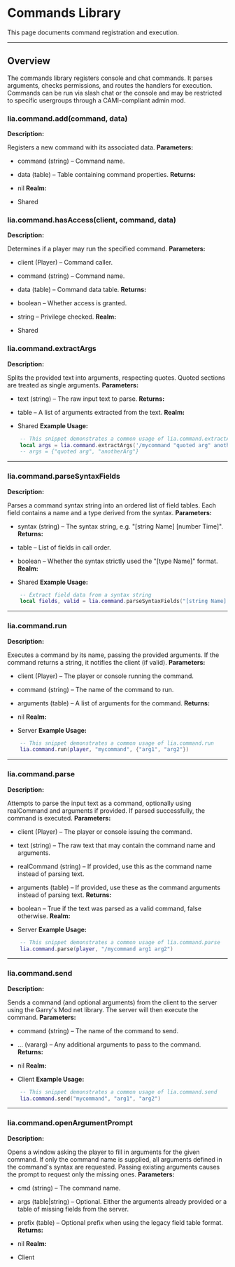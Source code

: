 # Commands Library

This page documents command registration and execution.

---

## Overview

The commands library registers console and chat commands. It parses arguments, checks permissions, and routes the handlers for execution. Commands can be run via slash chat or the console and may be restricted to specific usergroups through a CAMI-compliant admin mod.

### lia.command.add(command, data)

    
**Description:**

Registers a new command with its associated data.
**Parameters:**

* command (string) – Command name.
* data (table) – Table containing command properties.
**Returns:**

* nil
**Realm:**

* Shared

### lia.command.hasAccess(client, command, data)

**Description:**

Determines if a player may run the specified command.
**Parameters:**

* client (Player) – Command caller.
* command (string) – Command name.
* data (table) – Command data table.
**Returns:**

* boolean – Whether access is granted.
* string – Privilege checked.
**Realm:**

* Shared

### lia.command.extractArgs

**Description:**

Splits the provided text into arguments, respecting quotes.
Quoted sections are treated as single arguments.
**Parameters:**

* text (string) – The raw input text to parse.
**Returns:**

* table – A list of arguments extracted from the text.
**Realm:**

* Shared
**Example Usage:**

```lua
    -- This snippet demonstrates a common usage of lia.command.extractArgs
    local args = lia.command.extractArgs('/mycommand "quoted arg" anotherArg')
    -- args = {"quoted arg", "anotherArg"}
```

---


### lia.command.parseSyntaxFields

    
**Description:**

Parses a command syntax string into an ordered list of field tables.
Each field contains a name and a type derived from the syntax.
**Parameters:**

* syntax (string) – The syntax string, e.g. "[string Name] [number Time]".
**Returns:**

* table – List of fields in call order.
* boolean – Whether the syntax strictly used the "[type Name]" format.
**Realm:**

* Shared
**Example Usage:**

```lua
    -- Extract field data from a syntax string
    local fields, valid = lia.command.parseSyntaxFields("[string Name] [number Time]")
```

---


### lia.command.run

    
**Description:**

Executes a command by its name, passing the provided arguments.
If the command returns a string, it notifies the client (if valid).
**Parameters:**

* client (Player) – The player or console running the command.
* command (string) – The name of the command to run.
* arguments (table) – A list of arguments for the command.
**Returns:**

* nil
**Realm:**

* Server
**Example Usage:**

```lua
    -- This snippet demonstrates a common usage of lia.command.run
    lia.command.run(player, "mycommand", {"arg1", "arg2"})
```

---


### lia.command.parse

    
**Description:**

Attempts to parse the input text as a command, optionally using realCommand
and arguments if provided. If parsed successfully, the command is executed.
**Parameters:**

* client (Player) – The player or console issuing the command.
* text (string) – The raw text that may contain the command name and arguments.
* realCommand (string) – If provided, use this as the command name instead of parsing text.
* arguments (table) – If provided, use these as the command arguments instead of parsing text.
**Returns:**

* boolean – True if the text was parsed as a valid command, false otherwise.
**Realm:**

* Server
**Example Usage:**

```lua
    -- This snippet demonstrates a common usage of lia.command.parse
    lia.command.parse(player, "/mycommand arg1 arg2")
```

---


### lia.command.send

    
**Description:**

Sends a command (and optional arguments) from the client to the server using the
Garry's Mod net library. The server will then execute the command.
**Parameters:**

* command (string) – The name of the command to send.
* ... (vararg) – Any additional arguments to pass to the command.
**Returns:**

* nil
**Realm:**

* Client
**Example Usage:**

```lua
    -- This snippet demonstrates a common usage of lia.command.send
    lia.command.send("mycommand", "arg1", "arg2")
```

---


### lia.command.openArgumentPrompt

**Description:**

Opens a window asking the player to fill in arguments for the given command. If only
the command name is supplied, all arguments defined in the command's syntax are
requested. Passing existing arguments causes the prompt to request only the missing
ones.
**Parameters:**

* cmd (string) – The command name.
* args (table|string) – Optional. Either the arguments already provided or a table of
missing fields from the server.
* prefix (table) – Optional prefix when using the legacy field table format.
**Returns:**

* nil
**Realm:**

* Client
